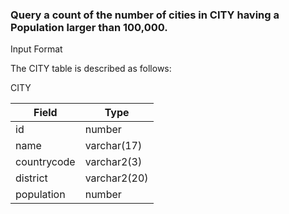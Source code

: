 ### Query a count of the number of cities in CITY having a Population larger than 100,000.

Input Format

The CITY table is described as follows:

  CITY

| Field  | Type |
| ------------- | ------------- |
| id  | number  |
| name  | varchar(17) |
|countrycode | varchar2(3) |
|district | varchar2(20) |
|population  | number |
